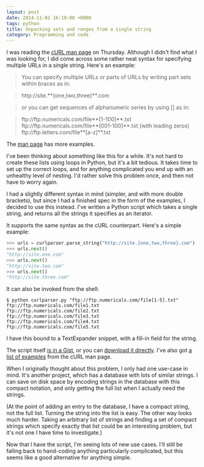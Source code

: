 ```yaml
---
layout: post
date: 2014-11-02 16:19:00 +0000
tags: python
title: Unpacking sets and ranges from a single string
category: Programming and code
---
```


I was reading the [cURL man page][curl] on Thursday. Although I didn't find what I was looking for, I did come across some rather neat syntax for specifying multiple URLs in a single string. Here's an example:

> You can specify multiple URLs or parts of URLs by writing part sets within braces as in:

> <p class="exampleurl">http://site.**{one,two,three}**.com</p>

> or you can get sequences of alphanumeric series by using [] as in:

> <p class="exampleurl">ftp://ftp.numericals.com/file**[1-100]**.txt<br/>
> ftp://ftp.numericals.com/file**[001-100]**.txt (with leading zeros)<br/>
> ftp://ftp.letters.com/file**[a-z]**.txt</p>

The [man page][curl] has more examples.

I've been thinking about something like this for a while. It's not hard to
create these lists using loops in Python, but it's a bit tedious. It takes time
to set up the correct loops, and for anything complicated you end up with an
unhealthy level of nesting. I'd rather solve this problem once, and then not
have to worry again.

I had a slightly different syntax in mind (simpler, and with more double brackets), but since I had a finished spec in the form of the examples, I decided to use this instead. I've written a Python script which takes a single string, and returns all the strings it specifies as an iterator.

It supports the same syntax as the cURL counterpart. Here's a simple example:

```python
>>> urls = curlparser.parse_string("http://site.{one,two,three}.com")
>>> urls.next()
"http://site.one.com"
>>> urls.next()
"http://site.two.com"
>>> urls.next()
"http://site.three.com"
```

It can also be invoked from the shell:

```console
$ python curlparser.py "ftp://ftp.numericals.com/file[1-5].txt"
ftp://ftp.numericals.com/file1.txt
ftp://ftp.numericals.com/file2.txt
ftp://ftp.numericals.com/file3.txt
ftp://ftp.numericals.com/file4.txt
ftp://ftp.numericals.com/file5.txt
```

I have this bound to a TextExpander snippet, with a fill-in field for the string.

The script itself [is in a Gist][gist], or you can
<a target="_blank" href="/files/curlparser.py">download it directly</a>.
I've also got <a target="_blank" href="/files/curlparser-examples.txt">a list
of examples</a> from the cURL man page.

When I originally thought about this problem, I only had one use-case in mind. It's another project, which has a database with lots of similar strings. I can save on disk space by encoding strings in the database with this compact notation, and only getting the full list when I actually need the strings.

(At the point of adding an entry to the database, I have a compact string, not the full list. Turning the string into the list is easy. The other way looks much harder. Taking an arbitrary list of strings and finding a set of compact strings which specify exactly that list could be an interesting problem, but it's not one I have time to investigate.)

Now that I have the script, I'm seeing lots of new use cases. I'll still be falling back to hand-coding anything particularly complicated, but this seems like a good alternative for anything simple.

[curl]: http://curl.haxx.se/docs/manpage.html
[gist]: https://gist.github.com/alexwlchan/10e1e24ecd354edc5639